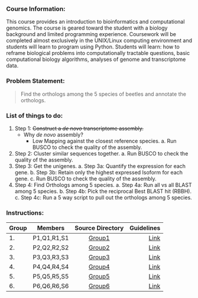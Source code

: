 ### Course Information:
This course provides an introduction to bioinformatics and computational genomics. The course is geared toward the student with a biology background and limited programming experience. Coursework will be completed almost exclusively in the UNIX/Linux computing environment and students will learn to program using Python. Students will learn: how to reframe biological problems into computationally tractable questions, basic computational biology algorithms, analyses of genome and transcriptome data.

### Problem Statement:

> Find the orthologs among the 5 species of beetles and annotate the orthologs.

### List of things to do:
1. Step 1: ~~Construct a _de novo_ transcriptome assembly.~~
	- Why _de novo_ assembly?
		- Low Mapping against the closest reference species.
	a. Run BUSCO to check the quality of the assembly.
2. Step 2: Cluster similar sequences together.
	a. Run BUSCO to check the quality of the assembly.
3. Step 3: Get the unigenes.
	a. Step 3a: Quantify the expression for each gene.
	b. Step 3b: Retain only the highest expressed Isoform for each gene.
	c. Run BUSCO to check the quality of the assembly.
4. Step 4: Find Orthologs among 5 species.
	a. Step 4a: Run all vs all BLAST among 5 species.
	b. Step 4b: Pick the reciprocal Best BLAST hit (RBBH).
	c. Step 4c: Run a 5 way script to pull out the orthologs among 5 species.

### Instructions:


|Group|Members|Source Directory|Guidelines|
|-----|:-----:|:------------:|--------:|
|1. | P1,Q1,R1,S1|[Group1](group1)|[Link](https://www.google.com)|
|2. | P2,Q2,R2,S2|[Group2](group2)|[Link](https://www.google.com)|
|3. | P3,Q3,R3,S3|[Group3](group3)|[Link](https://www.google.com)|
|4. | P4,Q4,R4,S4|[Group4](group4)|[Link](https://www.google.com)|
|5. | P5,Q5,R5,S5|[Group5](group5)|[Link](https://www.google.com)|
|6. | P6,Q6,R6,S6|[Group6](group6)|[Link](https://www.google.com)|
